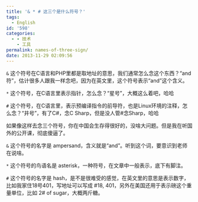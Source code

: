 ```yaml
---
title: '& * # 这三个是什么符号？'
tags:
  - English
id: '598'
categories:
  - - 技术
    - 工具
permalink: names-of-three-sign/
date: 2013-11-29 02:09:56
---
```


`&` 这个符号在C语言和PHP里都是取地址的意思，我们通常怎么念这个东西？“and符”，估计很多人跟我一样念吧，因为在英文里，这个符号表示“and”这个含义。

`*` 这个符号，在C语言里表示指针，怎么念？“星号”，大概这么着吧，哈哈

`#` 这个符号，在C语言里，表示预编译指令的前导符，也是Linux环境的注释，怎么念？“井号”，有了C#，念C Sharp，但是没人管#念Sharp，哈哈

如果像这样去念三个符号，你在中国会生存得很好的，没啥大问题。但是我在听国外的公开课，彻底傻逼了。

`&` 这个符号的名字是 ampersand，含义就是“and”。听到这个词，要意识到老师在说啥。

`*` 这个符号的鸟语名是 asterisk，一种符号，在文章中一般表示，底下有脚注。

`#` 这个符号的名字是 hash，是不是很难受的感觉，在英文里的意思是表示数字，比如我家住18号401，写地址可以写成 #18, 401，另外在美国还用于表示磅这个重量单位，比如 2# of sugar，大概两斤糖。